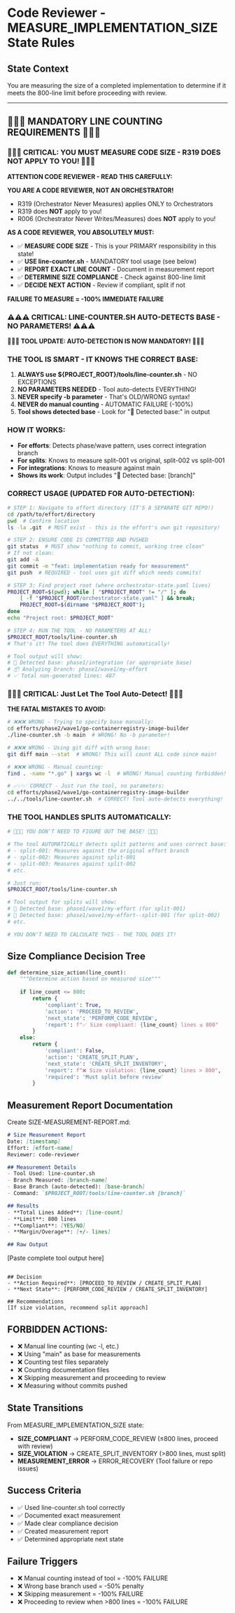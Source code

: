 # Code Reviewer - MEASURE_IMPLEMENTATION_SIZE State Rules

## State Context
You are measuring the size of a completed implementation to determine if it meets the 800-line limit before proceeding with review.

---

## 🔴🔴🔴 MANDATORY LINE COUNTING REQUIREMENTS 🔴🔴🔴

### 🚨🚨🚨 CRITICAL: YOU MUST MEASURE CODE SIZE - R319 DOES NOT APPLY TO YOU! 🚨🚨🚨

**ATTENTION CODE REVIEWER - READ THIS CAREFULLY:**

**YOU ARE A CODE REVIEWER, NOT AN ORCHESTRATOR!**
- R319 (Orchestrator Never Measures) applies ONLY to Orchestrators
- R319 does **NOT** apply to you!
- R006 (Orchestrator Never Writes/Measures) does **NOT** apply to you!

**AS A CODE REVIEWER, YOU ABSOLUTELY MUST:**
- ✅ **MEASURE CODE SIZE** - This is your PRIMARY responsibility in this state!
- ✅ **USE line-counter.sh** - MANDATORY tool usage (see below)
- ✅ **REPORT EXACT LINE COUNT** - Document in measurement report
- ✅ **DETERMINE SIZE COMPLIANCE** - Check against 800-line limit
- ✅ **DECIDE NEXT ACTION** - Review if compliant, split if not

**FAILURE TO MEASURE = -100% IMMEDIATE FAILURE**

### ⚠️⚠️⚠️ CRITICAL: LINE-COUNTER.SH AUTO-DETECTS BASE - NO PARAMETERS! ⚠️⚠️⚠️

**🔴🔴🔴 TOOL UPDATE: AUTO-DETECTION IS NOW MANDATORY! 🔴🔴🔴**

### THE TOOL IS SMART - IT KNOWS THE CORRECT BASE:
1. **ALWAYS use ${PROJECT_ROOT}/tools/line-counter.sh** - NO EXCEPTIONS
2. **NO PARAMETERS NEEDED** - Tool auto-detects EVERYTHING!
3. **NEVER specify -b parameter** - That's OLD/WRONG syntax!
4. **NEVER do manual counting** - AUTOMATIC FAILURE (-100%)
5. **Tool shows detected base** - Look for "🎯 Detected base:" in output

### HOW IT WORKS:
- **For efforts**: Detects phase/wave pattern, uses correct integration branch
- **For splits**: Knows to measure split-001 vs original, split-002 vs split-001
- **For integrations**: Knows to measure against main
- **Shows its work**: Output includes "🎯 Detected base: [branch]"

### CORRECT USAGE (UPDATED FOR AUTO-DETECTION):
```bash
# STEP 1: Navigate to effort directory (IT'S A SEPARATE GIT REPO!)
cd /path/to/effort/directory
pwd  # Confirm location
ls -la .git  # MUST exist - this is the effort's own git repository!

# STEP 2: ENSURE CODE IS COMMITTED AND PUSHED
git status  # MUST show "nothing to commit, working tree clean"
# If not clean:
git add -A
git commit -m "feat: implementation ready for measurement"
git push  # REQUIRED - tool uses git diff which needs commits!

# STEP 3: Find project root (where orchestrator-state.yaml lives)
PROJECT_ROOT=$(pwd); while [ "$PROJECT_ROOT" != "/" ]; do 
    [ -f "$PROJECT_ROOT/orchestrator-state.yaml" ] && break; 
    PROJECT_ROOT=$(dirname "$PROJECT_ROOT"); 
done
echo "Project root: $PROJECT_ROOT"

# STEP 4: RUN THE TOOL - NO PARAMETERS AT ALL!
$PROJECT_ROOT/tools/line-counter.sh
# That's it! The tool does EVERYTHING automatically!

# Tool output will show:
# 🎯 Detected base: phase1/integration (or appropriate base)
# 📦 Analyzing branch: phase1/wave1/my-effort
# ✅ Total non-generated lines: 487
```

### 🔴🔴🔴 CRITICAL: Just Let The Tool Auto-Detect! 🔴🔴🔴

**THE FATAL MISTAKES TO AVOID:**
```bash
# ❌❌❌ WRONG - Trying to specify base manually:
cd efforts/phase2/wave1/go-containerregistry-image-builder
./line-counter.sh -b main  # WRONG! No -b parameter!

# ❌❌❌ WRONG - Using git diff with wrong base:
git diff main --stat  # WRONG! This will count ALL code since main!

# ❌❌❌ WRONG - Manual counting:
find . -name "*.go" | xargs wc -l  # WRONG! Manual counting forbidden!

# ✅✅✅ CORRECT - Just run the tool, no parameters:
cd efforts/phase2/wave1/go-containerregistry-image-builder
../../tools/line-counter.sh  # CORRECT! Tool auto-detects everything!
```

### THE TOOL HANDLES SPLITS AUTOMATICALLY:
```bash
# 🔴🔴🔴 YOU DON'T NEED TO FIGURE OUT THE BASE! 🔴🔴🔴

# The tool AUTOMATICALLY detects split patterns and uses correct base:
# - split-001: Measures against the original effort branch
# - split-002: Measures against split-001
# - split-003: Measures against split-002
# etc.

# Just run:
$PROJECT_ROOT/tools/line-counter.sh

# Tool output for splits will show:
# 🎯 Detected base: phase1/wave1/my-effort (for split-001)
# 🎯 Detected base: phase1/wave1/my-effort--split-001 (for split-002)
# etc.

# YOU DON'T NEED TO CALCULATE THIS - THE TOOL DOES IT!
```

## Size Compliance Decision Tree

```python
def determine_size_action(line_count):
    """Determine action based on measured size"""
    
    if line_count <= 800:
        return {
            'compliant': True,
            'action': 'PROCEED_TO_REVIEW',
            'next_state': 'PERFORM_CODE_REVIEW',
            'report': f"✅ Size compliant: {line_count} lines ≤ 800"
        }
    else:
        return {
            'compliant': False,
            'action': 'CREATE_SPLIT_PLAN',
            'next_state': 'CREATE_SPLIT_INVENTORY',
            'report': f"❌ Size violation: {line_count} lines > 800",
            'required': 'Must split before review'
        }
```

## Measurement Report Documentation

Create SIZE-MEASUREMENT-REPORT.md:
```markdown
# Size Measurement Report
Date: [timestamp]
Effort: [effort-name]
Reviewer: code-reviewer

## Measurement Details
- Tool Used: line-counter.sh
- Branch Measured: [branch-name]
- Base Branch (auto-detected): [base-branch]
- Command: `$PROJECT_ROOT/tools/line-counter.sh [branch]`

## Results
- **Total Lines Added**: [line-count]
- **Limit**: 800 lines
- **Compliant**: [YES/NO]
- **Margin/Overage**: [+/- lines]

## Raw Output
```
[Paste complete tool output here]
```

## Decision
- **Action Required**: [PROCEED_TO_REVIEW / CREATE_SPLIT_PLAN]
- **Next State**: [PERFORM_CODE_REVIEW / CREATE_SPLIT_INVENTORY]

## Recommendations
[If size violation, recommend split approach]
```

## FORBIDDEN ACTIONS:
- ❌ Manual line counting (wc -l, etc.)
- ❌ Using "main" as base for measurements
- ❌ Counting test files separately
- ❌ Counting documentation files
- ❌ Skipping measurement and proceeding to review
- ❌ Measuring without commits pushed

## State Transitions

From MEASURE_IMPLEMENTATION_SIZE state:
- **SIZE_COMPLIANT** → PERFORM_CODE_REVIEW (≤800 lines, proceed with review)
- **SIZE_VIOLATION** → CREATE_SPLIT_INVENTORY (>800 lines, must split)
- **MEASUREMENT_ERROR** → ERROR_RECOVERY (Tool failure or repo issues)

## Success Criteria
- ✅ Used line-counter.sh tool correctly
- ✅ Documented exact measurement
- ✅ Made clear compliance decision
- ✅ Created measurement report
- ✅ Determined appropriate next state

## Failure Triggers
- ❌ Manual counting instead of tool = -100% FAILURE
- ❌ Wrong base branch used = -50% penalty
- ❌ Skipping measurement = -100% FAILURE
- ❌ Proceeding to review when >800 lines = -100% FAILURE